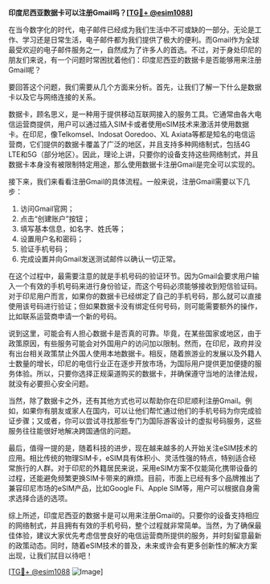 **印度尼西亚数据卡可以注册Gmail吗？[[TG💪+ @esim1088](https://t.me/s/esim1088)]**

在当今数字化的时代，电子邮件已经成为我们生活中不可或缺的一部分。无论是工作、学习还是日常生活，电子邮件都为我们提供了极大的便利。而Gmail作为全球最受欢迎的电子邮件服务之一，自然成为了许多人的首选。不过，对于身处印尼的朋友们来说，有一个问题时常困扰着他们：印度尼西亚的数据卡是否能够用来注册Gmail呢？

要回答这个问题，我们需要从几个方面来分析。首先，让我们了解一下什么是数据卡以及它与网络连接的关系。

数据卡，顾名思义，是一种用于提供移动互联网接入的服务工具。它通常由各大电信运营商提供，用户可以通过插入SIM卡或者使用eSIM技术来激活并使用数据卡。在印尼，像Telkomsel、Indosat Ooredoo、XL Axiata等都是知名的电信运营商，它们提供的数据卡覆盖了广泛的地区，并且支持多种网络制式，包括4G LTE和5G（部分地区）。因此，理论上讲，只要你的设备支持这些网络制式，并且数据卡本身没有被限制特定用途，那么使用数据卡注册Gmail是完全可以实现的。

接下来，我们来看看注册Gmail的具体流程。一般来说，注册Gmail需要以下几步：

1. 访问Gmail官网；
2. 点击“创建账户”按钮；
3. 填写基本信息，如名字、姓氏等；
4. 设置用户名和密码；
5. 验证手机号码；
6. 完成设置并向Gmail发送测试邮件以确认一切正常。

在这个过程中，最需要注意的就是手机号码的验证环节。因为Gmail会要求用户输入一个有效的手机号码来进行身份验证，而这个号码必须能够接收到短信验证码。对于印尼用户而言，如果你的数据卡已经绑定了自己的手机号码，那么就可以直接使用该号码进行验证；但如果数据卡没有绑定任何号码，则可能需要额外的操作，比如联系运营商申请一个新的号码。

说到这里，可能会有人担心数据卡是否真的可靠。毕竟，在某些国家或地区，由于政策原因，有些服务可能会对外国用户的访问加以限制。然而，在印尼，政府并没有出台相关政策禁止外国人使用本地数据卡。相反，随着旅游业的发展以及外籍人士数量的增长，印尼的电信行业正在逐步开放市场，为国际用户提供更加便捷的服务体验。所以，只要你选择正规渠道购买的数据卡，并确保遵守当地的法律法规，就没有必要担心安全问题。

当然，除了数据卡之外，还有其他方式也可以帮助你在印尼顺利注册Gmail。例如，如果你有朋友或家人在国内，可以让他们帮忙通过他们的手机号码为你完成验证步骤；又或者，你可以尝试寻找那些专门为国际游客设计的虚拟号码服务，这些服务往往能很好地解决跨国通信的问题。

最后，值得一提的是，随着科技的进步，现在越来越多的人开始关注eSIM技术的应用。相比传统的物理SIM卡，eSIM具有体积小、灵活性强的特点，特别适合经常旅行的人群。对于印尼的外籍居民来说，采用eSIM方案不仅能简化携带设备的过程，还能避免频繁更换SIM卡带来的麻烦。目前，市面上已经有多个品牌推出了兼容印尼市场的eSIM产品，比如Google Fi、Apple SIM等，用户可以根据自身需求选择合适的选项。

综上所述，印度尼西亚的数据卡是可以用来注册Gmail的。只要你的设备支持相应的网络制式，并且拥有有效的手机号码，整个过程就非常简单。当然，为了确保最佳体验，建议大家优先考虑信誉良好的电信运营商所提供的服务，并时刻留意最新的政策动态。同时，随着eSIM技术的普及，未来或许会有更多创新性的解决方案出现，让我们拭目以待吧！

[[TG💪+ @esim1088](https://t.me/s/esim1088) ![Image](https://i.postimg.cc/4NQfJmqS/Snipaste-2025-05-13-00-14-12.png)]